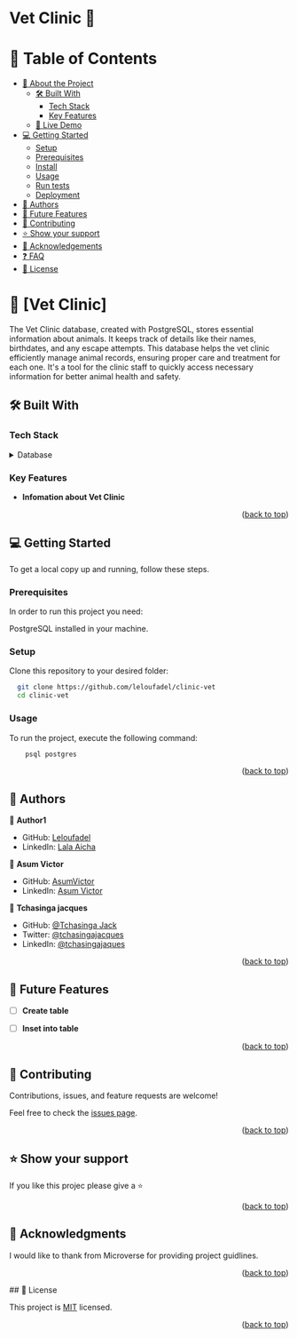 # Vet Clinic 🏥


# 📗 Table of Contents

- [📖 About the Project](#about-project)
  - [🛠 Built With](#built-with)
    - [Tech Stack](#tech-stack)
    - [Key Features](#key-features)
  - [🚀 Live Demo](#live-demo)
- [💻 Getting Started](#getting-started)
  - [Setup](#setup)
  - [Prerequisites](#prerequisites)
  - [Install](#install)
  - [Usage](#usage)
  - [Run tests](#run-tests)
  - [Deployment](#triangular_flag_on_post-deployment)
- [👥 Authors](#authors)
- [🔭 Future Features](#future-features)
- [🤝 Contributing](#contributing)
- [⭐️ Show your support](#support)
- [🙏 Acknowledgements](#acknowledgements)
- [❓ FAQ](#faq)
- [📝 License](#license)

<!-- PROJECT DESCRIPTION -->

# 🏥 [Vet Clinic] <a name="about-project"></a>

The Vet Clinic database, created with PostgreSQL, stores essential information about animals. It keeps track of details like their names, birthdates, and any escape attempts. This database helps the vet clinic efficiently manage animal records, ensuring proper care and treatment for each one. It's a tool for the clinic staff to quickly access necessary information for better animal health and safety.


## 🛠 Built With <a name="built-with"></a>

### Tech Stack <a name="tech-stack"></a>

<details>
<summary>Database</summary>
  <ul>
    <li><a href="https://www.postgresql.org/">PostgreSQL</a></li>
  </ul>
</details>

<!-- Features -->

### Key Features <a name="key-features"></a>

- **Infomation about Vet Clinic**

<p align="right">(<a href="#readme-top">back to top</a>)</p>

<!-- GETTING STARTED -->

## 💻 Getting Started <a name="getting-started"></a>


To get a local copy up and running, follow these steps.

### Prerequisites

In order to run this project you need:

PostgreSQL installed in your machine.

### Setup

Clone this repository to your desired folder:


```sh
  git clone https://github.com/leloufadel/clinic-vet
  cd clinic-vet
```


### Usage

To run the project, execute the following command:

```sh
    psql postgres
```


<p align="right">(<a href="#readme-top">back to top</a>)</p>

## 👥 Authors <a name="authors"></a>

👤 **Author1**

- GitHub: [Leloufadel](https://github.com/leloufadel)
- LinkedIn: [Lala Aicha ](https://www.linkedin.com/in/lalaaicha-elvadel/)

👤 **Asum Victor**

- GitHub: [AsumVictor](https://github.com/AsumVictor)
- LinkedIn: [Asum Victor](https://www.linkedin.com/in/victorasumdev/)


👤 **Tchasinga jacques**
- GitHub: [@Tchasinga Jack](https://github.com/tchasinga)
- Twitter: [@tchasingajacques](https://twitter.com/TchasingaJacque)
- LinkedIn: [@tchasingajaques](https://www.linkedin.com/in/tchasinga-jacques-76aba7214/)

<p align="right">(<a href="#readme-top">back to top</a>)</p>

<!-- FUTURE FEATURES -->

## 🔭 Future Features <a name="future-features"></a>


- [ ] **Create table**
- [ ] **Inset into table**


<p align="right">(<a href="#readme-top">back to top</a>)</p>

<!-- CONTRIBUTING -->

## 🤝 Contributing <a name="contributing"></a>

Contributions, issues, and feature requests are welcome!

Feel free to check the [issues page](https://github.com/leloufadel/clinic-vet/issues).

<p align="right">(<a href="#readme-top">back to top</a>)</p>

<!-- SUPPORT -->

## ⭐️ Show your support <a name="support"></a>



If you like this projec please give a ⭐

<p align="right">(<a href="#readme-top">back to top</a>)</p>

<!-- ACKNOWLEDGEMENTS -->

## 🙏 Acknowledgments <a name="acknowledgements"></a>


I would like to thank from Microverse for providing project guidlines. 

<p align="right">(<a href="#readme-top">back to top</a>)</p>
## 📝 License <a name="license"></a>

This project is [MIT](LICENSE) licensed.


<p align="right">(<a href="#readme-top">back to top</a>)</p>
